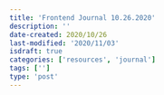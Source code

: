 ```yaml
---
title: 'Frontend Journal 10.26.2020'
description: ''
date-created: 2020/10/26
last-modified: '2020/11/03'
isdraft: true
categories: ['resources', 'journal']
tags: ['']
type: 'post'
---
```

